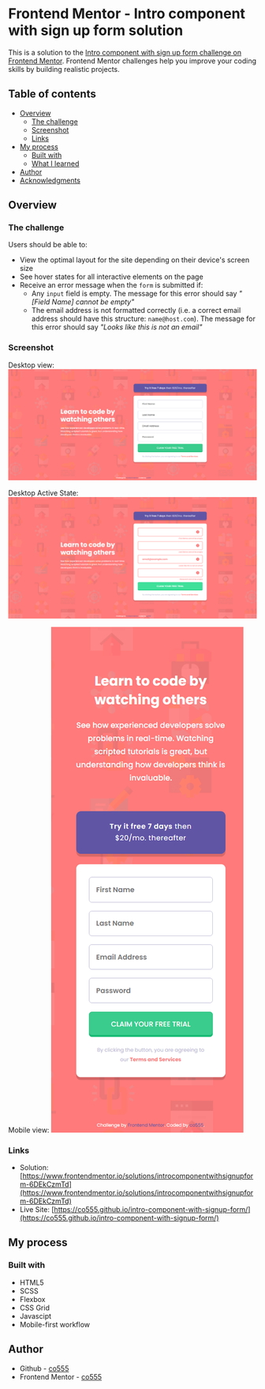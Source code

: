 # Frontend Mentor - Intro component with sign up form solution

This is a solution to the [Intro component with sign up form challenge on Frontend Mentor](https://www.frontendmentor.io/challenges/intro-component-with-signup-form-5cf91bd49edda32581d28fd1). Frontend Mentor challenges help you improve your coding skills by building realistic projects. 

## Table of contents

- [Overview](#overview)
  - [The challenge](#the-challenge)
  - [Screenshot](#screenshot)
  - [Links](#links)
- [My process](#my-process)
  - [Built with](#built-with)
  - [What I learned](#what-i-learned)
- [Author](#author)
- [Acknowledgments](#acknowledgments)

## Overview

### The challenge

Users should be able to:

- View the optimal layout for the site depending on their device's screen size
- See hover states for all interactive elements on the page
- Receive an error message when the `form` is submitted if:
  - Any `input` field is empty. The message for this error should say *"[Field Name] cannot be empty"*
  - The email address is not formatted correctly (i.e. a correct email address should have this structure: `name@host.com`). The message for this error should say *"Looks like this is not an email"*

### Screenshot

Desktop view:
![](./design/co555_intro-component-with-signup-form_Desktop.png)

Desktop Active State:
![](./design/co555_intro-component-with-signup-form_Active-Desktop.png)

Mobile view:
![](./design/co555_intro-component-with-signup-form_Mobile.png)



### Links

- Solution: [https://www.frontendmentor.io/solutions/introcomponentwithsignupform-6DEkCzmTd](https://www.frontendmentor.io/solutions/introcomponentwithsignupform-6DEkCzmTd)
- Live Site: [https://co555.github.io/intro-component-with-signup-form/](https://co555.github.io/intro-component-with-signup-form/)


## My process

### Built with

- HTML5
- SCSS
- Flexbox
- CSS Grid
- Javascipt
- Mobile-first workflow

## Author

- Github - [co555](https://github.com/co555)
- Frontend Mentor - [co555](https://www.frontendmentor.io/profile/co555)
